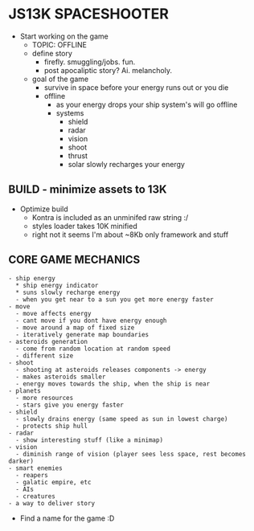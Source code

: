 # JS13K SPACESHOOTER

- Start working on the game
  - TOPIC: OFFLINE
  - define story
    - firefly. smuggling/jobs. fun.
    - post apocaliptic story? Ai. melancholy.
  - goal of the game
    - survive in space before your energy runs out or you die
    - offline
      - as your energy drops your ship system's will go offline
      - systems
        - shield
        - radar
        - vision
        - shoot
        - thrust
        - solar slowly recharges your energy

## BUILD - minimize assets to 13K

- Optimize build
  - Kontra is included as an unminifed raw string :/
  - styles loader takes 10K minified
  - right not it seems I'm about ~8Kb only framework and stuff

## CORE GAME MECHANICS

    - ship energy
      * ship energy indicator
      * suns slowly recharge energy
      - when you get near to a sun you get more energy faster
    - move
      - move affects energy
      - cant move if you dont have energy enough
      - move around a map of fixed size
      - iteratively generate map boundaries
    - asteroids generation
      - come from random location at random speed
      - different size
    - shoot
      - shooting at asteroids releases components -> energy
      - makes asteroids smaller
      - energy moves towards the ship, when the ship is near
    - planets
      - more resources
      - stars give you energy faster
    - shield
      - slowly drains energy (same speed as sun in lowest charge)
      - protects ship hull
    - radar
      - show interesting stuff (like a minimap)
    - vision
      - diminish range of vision (player sees less space, rest becomes darker)
    - smart enemies
      - reapers
      - galatic empire, etc
      - AIs
      - creatures
    - a way to deliver story

- Find a name for the game :D
